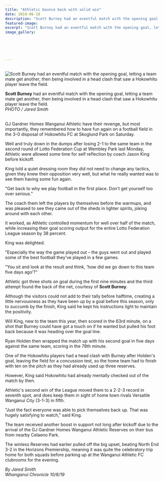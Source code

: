 ```yaml
---
title: "Athletic bounce back with solid win"
date: 2019-06-10
description: "Scott Burney had an eventful match with the opening goal, letting a team mate get another, then being involved in a head..."
featured-image: 
excerpt: "Scott Burney had an eventful match with the opening goal, letting a team mate get another, then being involved in a head clash that saw a Hokowhitu player leave the field."
image_gallery:
    
    
    
    
    
---
```


<p><br /><img src="https://www.nzherald.co.nz/resizer/nH7hncnLR2TnTr7EO8ConfI-mSE=/620x413/smart/filters:quality(70)/arc-anglerfish-syd-prod-nzme.s3.amazonaws.com/public/Z5G3IYJ6MRCTFMQXQKWPF7BUEA.jpg" alt="Scott Burney had an eventful match with the opening goal, letting a team mate get another, then being involved in a head clash that saw a Hokowhitu player leave the field." /></p>
<p><span><span><strong>Scott Burney</strong> had an eventful match with the opening goal, letting a team mate get another, then being involved in a head clash that saw a Hokowhitu player leave the field.</span><br /><em>PHOTO /&nbsp;Jared Smith</em></span></p>
<p><br />GJ Gardner Homes Wanganui Athletic have their revenge, but most importantly, they remembered how to have fun again on a football field in the 3-0 disposal of Hokowhitu FC at Skoglund Park on Saturday.</p>
<p>Well and truly down in the dumps after losing 2-1 to the same team in the second round of Lotto Federation Cup at Wembley Park last Monday, Athletic were allowed some time for self reflection by coach Jason King before kickoff.</p>
<p><span class="ellipsis">King told a quiet dressing room they did not need to change any tactics, given they knew their opposition very well, but what he really</span>&nbsp;<span class="QhgiTxHt0g">wanted was to see them having some fun again.</span></p>
<p class="QhgiTxHt0g">"Get back to why we play football in the first place. Don't get yourself too over serious."</p>
<p class="QhgiTxHt0g">The coach them left the players by themselves before the warmups, and was pleased to see they came out of the sheds in lighter spirits, joking around with each other.</p>
<p class="QhgiTxHt0g">It worked, as Athletic controlled momentum for well over half of the match, while increasing their goal scoring output for the entire Lotto Federation League season by 38 percent.</p>
<p class="QhgiTxHt0g">King was delighted.</p>
<p class="QhgiTxHt0g">"Especially the way the game played out &ndash; the guys went out and played some of the best football they've played in a few games.</p>
<p class="QhgiTxHt0g">"You sit and look at the result and think, 'how did we go down to this team five days ago'?"</p>
<p class="QhgiTxHt0g">Athletic got three shots on goal during the first nine minutes and the third attempt found the back of the net, courtesy of <strong>Scott Burney</strong>.</p>
<p class="QhgiTxHt0g">Although the visitors could not add to their tally before halftime, creating a little nervousness as they have been up by a goal before this season, only to succumb by the finish, King said he kept his instructions light to maintain the positivity.</p>
<p class="QhgiTxHt0g">Will King, new to the team this year, then scored in the 63rd minute, on a shot that Burney could have got a touch on if he wanted but pulled his foot back because it was heading over the goal line.</p>
<p class="QhgiTxHt0g">Ryan Holden then wrapped the match up with his second goal in five days against the same team, scoring in the 78th minute.</p>
<p class="QhgiTxHt0g">One of the Hokowhitu players had a head clash with Burney after Holden's goal, leaving the field for a concussion test, so the home team had to finish with ten on the pitch as they had already used up three reserves.</p>
<p class="QhgiTxHt0g">However, King said Hokowhitu had already mentally checked out of the match by then.</p>
<p class="QhgiTxHt0g">Athletic's second win of the League moved them to a 2-2-3 record in seventh spot, and does keep them in sight of home town rivals Versatile Wanganui City (3-1-3) in fifth.</p>
<p class="QhgiTxHt0g">"Just the fact everyone was able to pick themselves back up. That was hugely satisfying to watch," said King.</p>
<p class="QhgiTxHt0g">The team received another boost in support not long after kickoff due to the arrival of the GJ Gardner Homes Wanganui Athletic Reserves on their bus from nearby Celaeno Park.</p>
<p class="QhgiTxHt0g">The winless Reserves had earlier pulled off the big upset, beating North End 3-2 in the Horizons Premiership, meaning it was quite the celebratory trip home for both squads before parking up at the Wanganui Athletic FC clubrooms for the evening.</p>
<p><em>By Jared Smith</em><br /><em>Whanganui Chronicle 10/6/19</em></p>

